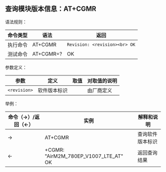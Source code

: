 ## 查询模块版本信息：AT+CGMR

语法规则：

| 命令类型 | 语法      | 返回                          |
| -------- | --------- | ----------------------------- |
| 执行命令 | AT+CGMR   | `Revision: <revision><br> OK` |
| 测试命令 | AT+CGMR=? | OK                            |

 

参数定义：

| 参数         | 定义         | 取值 | 对取值的说明 |
| ------------ | ------------ | ---- | ------------ |
| `<revision>` | 软件版本标识 |      | 由厂商定义   |

 

举例：

| 命令（→）/返回（←） | 实例                                      | 解释和说明       |
| ------------------- | ----------------------------------------- | ---------------- |
| →                   | AT+CGMR                                   | 查询软件版本标识 |
| ←                   | +CGMR: "AirM2M_780EP_V1007_LTE_AT" <br>OK | 返回查询结果     |

